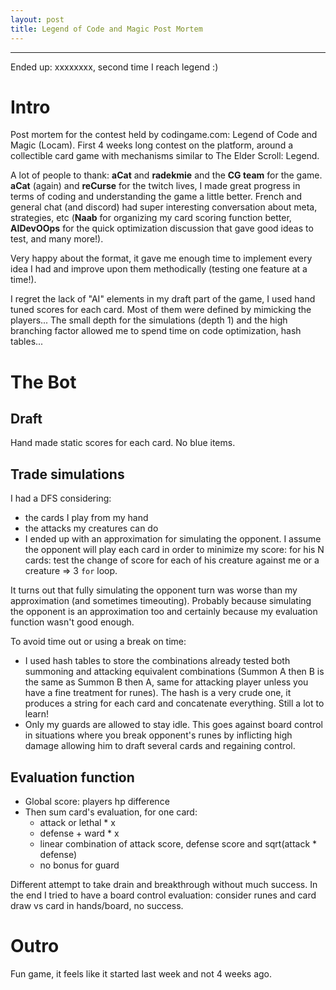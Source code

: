 ```yaml
---
layout: post
title: Legend of Code and Magic Post Mortem
---
```

___

Ended up: xxxxxxxx, second time I reach legend :)

# Intro
Post mortem for the contest held by codingame.com: Legend of Code and Magic (Locam). First 4 weeks long contest on the platform, around a collectible card game with mechanisms similar to The Elder Scroll: Legend.

A lot of people to thank: **aCat** and **radekmie** and the **CG team** for the game. **aCat** (again) and **reCurse** for the twitch lives, I made great progress in terms of coding and understanding the game a little better.
French and general chat (and discord) had super interesting conversation about meta, strategies, etc (**Naab** for organizing my card scoring function better, **AIDevOOps** for the quick optimization discussion that gave good ideas to test, and many more!).

Very happy about the format, it gave me enough time to implement every idea I had and improve upon them methodically (testing one feature at a time!).

I regret the lack of "AI" elements in my draft part of the game, I used hand tuned scores for each card. Most of them were defined by mimicking the players... The small depth for the simulations (depth 1) and the high branching factor allowed me to spend time on code optimization, hash tables...

# The Bot

## Draft
Hand made static scores for each card. No blue items.

## Trade simulations
I had a DFS considering:
- the cards I play from my hand
- the attacks my creatures can do
- I ended up with an approximation for simulating the opponent. I assume the opponent will play each card in order to minimize my score: for his N cards: test the change of score for each of his creature against me or a creature => 3 `for` loop.

It turns out that fully simulating the opponent turn was worse than my approximation (and sometimes timeouting). Probably because simulating the opponent is an approximation too and certainly because my evaluation function wasn't good enough.

To avoid time out or using a break on time:
- I used hash tables to store the combinations already tested both summoning and attacking equivalent combinations (Summon A then B is the same as Summon B then A, same for attacking player unless you have a fine treatment for runes). The hash is a very crude one, it produces a string for each card and concatenate everything. Still a lot to learn!
- Only my guards are allowed to stay idle. This goes against board control in situations where you break opponent's runes by inflicting high damage allowing him to draft several cards and regaining control.

## Evaluation function
- Global score: players hp difference
- Then sum card's evaluation, for one card:
   - attack or lethal * x
   - defense + ward * x
   - linear combination of attack score, defense score and sqrt(attack * defense)
   - no bonus for guard

Different attempt to take drain and breakthrough without much success. In the end I tried to have a board control evaluation: consider runes and card draw vs card in hands/board, no success.

# Outro

Fun game, it feels like it started last week and not 4 weeks ago.